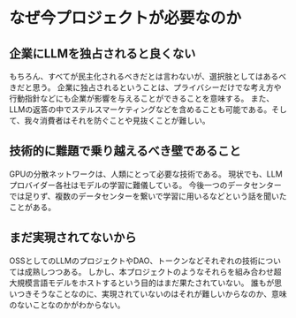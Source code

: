 # なぜ今プロジェクトが必要なのか
## 企業にLLMを独占されると良くない
もちろん、すべてが民主化されるべきだとは言わないが、選択肢としてはあるべきだと思う。
企業に独占されるということは、プライバシーだけでな考え方や行動指針などにも企業が影響を与えることができることを意味する。
また、LLMの返答の中でステルスマーケティングなどを含めることも可能である。そして、我々消費者はそれを防ぐことや見抜くことが難しい。

## 技術的に難題で乗り越えるべき壁であること
GPUの分散ネットワークは、人類にとって必要な技術である。
現状でも、LLMプロバイダー各社はモデルの学習に難儀している。
今後一つのデータセンターでは足りず、複数のデータセンターを繋いで学習に用いるなどという話を聞いたことがある。

## まだ実現されてないから
OSSとしてのLLMのプロジェクトやDAO、トークンなどそれぞれの技術については成熟しつつある。
しかし、本プロジェクトのようなそれらを組み合わせ超大規模言語モデルをホストするという目的はまだ果たされていない。
誰もが思いつきそうなことなのに、実現されていないのはそれが難しいからなのか、意味のないことなのかがわからない。